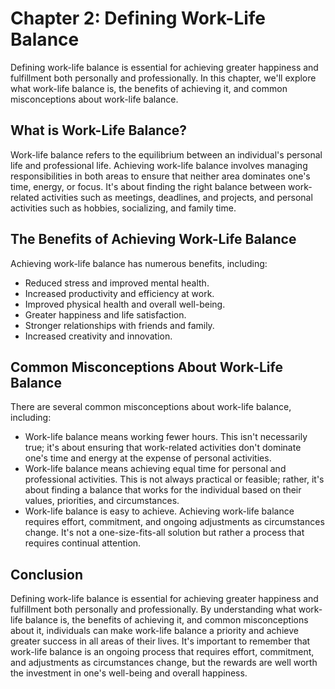 Chapter 2: Defining Work-Life Balance
=====================================

Defining work-life balance is essential for achieving greater happiness and fulfillment both personally and professionally. In this chapter, we'll explore what work-life balance is, the benefits of achieving it, and common misconceptions about work-life balance.

What is Work-Life Balance?
--------------------------

Work-life balance refers to the equilibrium between an individual's personal life and professional life. Achieving work-life balance involves managing responsibilities in both areas to ensure that neither area dominates one's time, energy, or focus. It's about finding the right balance between work-related activities such as meetings, deadlines, and projects, and personal activities such as hobbies, socializing, and family time.

The Benefits of Achieving Work-Life Balance
-------------------------------------------

Achieving work-life balance has numerous benefits, including:

* Reduced stress and improved mental health.
* Increased productivity and efficiency at work.
* Improved physical health and overall well-being.
* Greater happiness and life satisfaction.
* Stronger relationships with friends and family.
* Increased creativity and innovation.

Common Misconceptions About Work-Life Balance
---------------------------------------------

There are several common misconceptions about work-life balance, including:

* Work-life balance means working fewer hours. This isn't necessarily true; it's about ensuring that work-related activities don't dominate one's time and energy at the expense of personal activities.
* Work-life balance means achieving equal time for personal and professional activities. This is not always practical or feasible; rather, it's about finding a balance that works for the individual based on their values, priorities, and circumstances.
* Work-life balance is easy to achieve. Achieving work-life balance requires effort, commitment, and ongoing adjustments as circumstances change. It's not a one-size-fits-all solution but rather a process that requires continual attention.

Conclusion
----------

Defining work-life balance is essential for achieving greater happiness and fulfillment both personally and professionally. By understanding what work-life balance is, the benefits of achieving it, and common misconceptions about it, individuals can make work-life balance a priority and achieve greater success in all areas of their lives. It's important to remember that work-life balance is an ongoing process that requires effort, commitment, and adjustments as circumstances change, but the rewards are well worth the investment in one's well-being and overall happiness.
